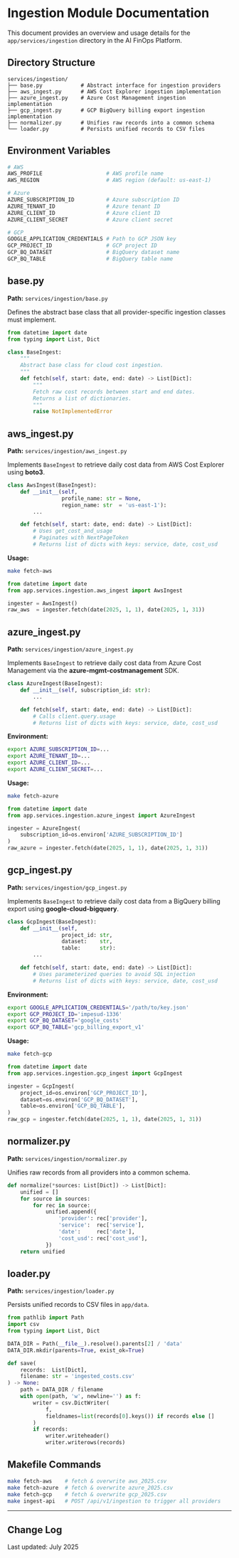 # Ingestion Module Documentation

This document provides an overview and usage details for the `app/services/ingestion`
directory in the AI FinOps Platform.

## Directory Structure

```plaintext
services/ingestion/
├── base.py            # Abstract interface for ingestion providers
├── aws_ingest.py      # AWS Cost Explorer ingestion implementation
├── azure_ingest.py    # Azure Cost Management ingestion implementation
├── gcp_ingest.py      # GCP BigQuery billing export ingestion implementation
├── normalizer.py      # Unifies raw records into a common schema
└── loader.py          # Persists unified records to CSV files
```

## Environment Variables

```bash
# AWS
AWS_PROFILE                    # AWS profile name
AWS_REGION                     # AWS region (default: us-east-1)

# Azure
AZURE_SUBSCRIPTION_ID          # Azure subscription ID
AZURE_TENANT_ID                # Azure tenant ID
AZURE_CLIENT_ID                # Azure client ID
AZURE_CLIENT_SECRET            # Azure client secret

# GCP
GOOGLE_APPLICATION_CREDENTIALS # Path to GCP JSON key
GCP_PROJECT_ID                 # GCP project ID
GCP_BQ_DATASET                 # BigQuery dataset name
GCP_BQ_TABLE                   # BigQuery table name
```

## base.py

**Path:** `services/ingestion/base.py`

Defines the abstract base class that all provider-specific ingestion classes
must implement.

```python
from datetime import date
from typing import List, Dict

class BaseIngest:
    """
    Abstract base class for cloud cost ingestion.
    """
    def fetch(self, start: date, end: date) -> List[Dict]:
        """
        Fetch raw cost records between start and end dates.
        Returns a list of dictionaries.
        """
        raise NotImplementedError
```

## aws\_ingest.py

**Path:** `services/ingestion/aws_ingest.py`

Implements `BaseIngest` to retrieve daily cost data from AWS Cost Explorer
using **boto3**.

```python
class AwsIngest(BaseIngest):
    def __init__(self,
                 profile_name: str = None,
                 region_name: str  = 'us-east-1'):
        ...

    def fetch(self, start: date, end: date) -> List[Dict]:
        # Uses get_cost_and_usage
        # Paginates with NextPageToken
        # Returns list of dicts with keys: service, date, cost_usd
```

**Usage:**

```bash
make fetch-aws
```

```python
from datetime import date
from app.services.ingestion.aws_ingest import AwsIngest

ingester = AwsIngest()
raw_aws  = ingester.fetch(date(2025, 1, 1), date(2025, 1, 31))
```

## azure\_ingest.py

**Path:** `services/ingestion/azure_ingest.py`

Implements `BaseIngest` to retrieve daily cost data from Azure Cost Management
via the **azure-mgmt-costmanagement** SDK.

```python
class AzureIngest(BaseIngest):
    def __init__(self, subscription_id: str):
        ...

    def fetch(self, start: date, end: date) -> List[Dict]:
        # Calls client.query.usage
        # Returns list of dicts with keys: service, date, cost_usd
```

**Environment:**

```bash
export AZURE_SUBSCRIPTION_ID=...
export AZURE_TENANT_ID=...
export AZURE_CLIENT_ID=...
export AZURE_CLIENT_SECRET=...
```

**Usage:**

```bash
make fetch-azure
```

```python
from datetime import date
from app.services.ingestion.azure_ingest import AzureIngest

ingester = AzureIngest(
    subscription_id=os.environ['AZURE_SUBSCRIPTION_ID']
)
raw_azure = ingester.fetch(date(2025, 1, 1), date(2025, 1, 31))
```

## gcp\_ingest.py

**Path:** `services/ingestion/gcp_ingest.py`

Implements `BaseIngest` to retrieve daily cost data from a BigQuery billing
export using **google-cloud-bigquery**.

```python
class GcpIngest(BaseIngest):
    def __init__(self,
                 project_id: str,
                 dataset:    str,
                 table:      str):
        ...

    def fetch(self, start: date, end: date) -> List[Dict]:
        # Uses parameterized queries to avoid SQL injection
        # Returns list of dicts with keys: service, date, cost_usd
```

**Environment:**

```bash
export GOOGLE_APPLICATION_CREDENTIALS='/path/to/key.json'
export GCP_PROJECT_ID='impesud-1336'
export GCP_BQ_DATASET='google_costs'
export GCP_BQ_TABLE='gcp_billing_export_v1'
```

**Usage:**

```bash
make fetch-gcp
```

```python
from datetime import date
from app.services.ingestion.gcp_ingest import GcpIngest

ingester = GcpIngest(
    project_id=os.environ['GCP_PROJECT_ID'],
    dataset=os.environ['GCP_BQ_DATASET'],
    table=os.environ['GCP_BQ_TABLE'],
)
raw_gcp = ingester.fetch(date(2025, 1, 1), date(2025, 1, 31))
```

## normalizer.py

**Path:** `services/ingestion/normalizer.py`

Unifies raw records from all providers into a common schema.

```python
def normalize(*sources: List[Dict]) -> List[Dict]:
    unified = []
    for source in sources:
        for rec in source:
            unified.append({
                'provider': rec['provider'],
                'service':  rec['service'],
                'date':     rec['date'],
                'cost_usd': rec['cost_usd'],
            })
    return unified
```

## loader.py

**Path:** `services/ingestion/loader.py`

Persists unified records to CSV files in `app/data`.

```python
from pathlib import Path
import csv
from typing import List, Dict

DATA_DIR = Path(__file__).resolve().parents[2] / 'data'
DATA_DIR.mkdir(parents=True, exist_ok=True)

def save(
    records:  List[Dict],
    filename: str = 'ingested_costs.csv'
) -> None:
    path = DATA_DIR / filename
    with open(path, 'w', newline='') as f:
        writer = csv.DictWriter(
            f,
            fieldnames=list(records[0].keys()) if records else []
        )
        if records:
            writer.writeheader()
            writer.writerows(records)
```

## Makefile Commands

```bash
make fetch-aws    # fetch & overwrite aws_2025.csv
make fetch-azure  # fetch & overwrite azure_2025.csv
make fetch-gcp    # fetch & overwrite gcp_2025.csv
make ingest-api   # POST /api/v1/ingestion to trigger all providers
```

---

## Change Log

Last updated: July 2025
